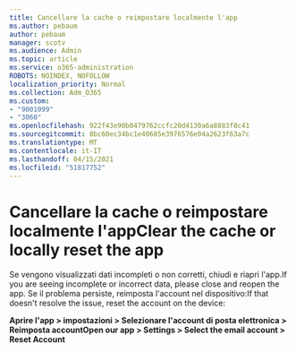 ```yaml
---
title: Cancellare la cache o reimpostare localmente l'app
ms.author: pebaum
author: pebaum
manager: scotv
ms.audience: Admin
ms.topic: article
ms.service: o365-administration
ROBOTS: NOINDEX, NOFOLLOW
localization_priority: Normal
ms.collection: Adm_O365
ms.custom:
- "9001099"
- "3060"
ms.openlocfilehash: 922f43e90b0479762ccfc20d4130a6a8883f8c41
ms.sourcegitcommit: 8bc60ec34bc1e40685e3976576e04a2623f63a7c
ms.translationtype: MT
ms.contentlocale: it-IT
ms.lasthandoff: 04/15/2021
ms.locfileid: "51817752"
---
```

# <a name="clear-the-cache-or-locally-reset-the-app"></a><span data-ttu-id="7a0a6-102">Cancellare la cache o reimpostare localmente l'app</span><span class="sxs-lookup"><span data-stu-id="7a0a6-102">Clear the cache or locally reset the app</span></span>

<span data-ttu-id="7a0a6-103">Se vengono visualizzati dati incompleti o non corretti, chiudi e riapri l'app.</span><span class="sxs-lookup"><span data-stu-id="7a0a6-103">If you are seeing incomplete or incorrect data, please close and reopen the app.</span></span>  <span data-ttu-id="7a0a6-104">Se il problema persiste, reimposta l'account nel dispositivo:</span><span class="sxs-lookup"><span data-stu-id="7a0a6-104">If that doesn't resolve the issue, reset the account on the device:</span></span> 

<span data-ttu-id="7a0a6-105">**Aprire l'app > impostazioni > Selezionare l'account di posta elettronica > Reimposta account**</span><span class="sxs-lookup"><span data-stu-id="7a0a6-105">**Open our app > Settings > Select the email account > Reset Account**</span></span>